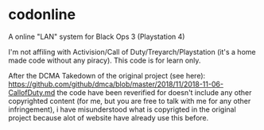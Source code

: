 # codonline
A online "LAN" system for Black Ops 3 (Playstation 4)

I'm not affiling with Activision/Call of Duty/Treyarch/Playstation (it's a home made code without any piracy).
This code is for learn only.

After the DCMA Takedown of the original project (see here): https://github.com/github/dmca/blob/master/2018/11/2018-11-06-CallofDuty.md the code have been reverified for doesn't include any other copyrighted content (for me, but you are free to talk with me for any other infringement), i have misunderstood what is copyrigted in the original project because alot of website have already use this before.
